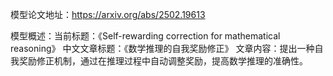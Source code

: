 模型论文地址：https://arxiv.org/abs/2502.19613

模型概述：当前标题：《Self-rewarding correction for mathematical reasoning》
中文文章标题：《数学推理的自我奖励修正》
文章内容：提出一种自我奖励修正机制，通过在推理过程中自动调整奖励，提高数学推理的准确性。
